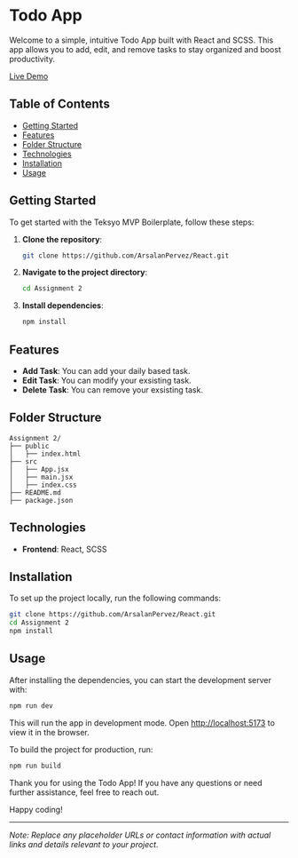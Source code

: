 # Todo App

Welcome to a simple, intuitive Todo App built with React and SCSS. This app allows you to add, edit, and remove tasks to stay organized and boost productivity.

[Live Demo](https://mytodoapp.vercel.app)

## Table of Contents

- [Getting Started](#getting-started)
- [Features](#features)
- [Folder Structure](#folder-structure)
- [Technologies](#technologies)
- [Installation](#installation)
- [Usage](#usage)

## Getting Started

To get started with the Teksyo MVP Boilerplate, follow these steps:

1. **Clone the repository**:
    ```bash
    git clone https://github.com/ArsalanPervez/React.git
    ```

2. **Navigate to the project directory**:
    ```bash
    cd Assignment 2
    ```

3. **Install dependencies**:
    ```bash
    npm install
    ```

## Features

- **Add Task**: You can add your daily based task.
- **Edit Task**: You can modify your exsisting task.
- **Delete Task**: You can remove your exsisting task.

## Folder Structure

```plaintext
Assignment 2/
├── public
│   ├── index.html
├── src
│   ├── App.jsx
│   ├── main.jsx
│   ├── index.css
├── README.md
├── package.json
```


## Technologies

- **Frontend**: React, SCSS

## Installation

To set up the project locally, run the following commands:

```bash
git clone https://github.com/ArsalanPervez/React.git
cd Assignment 2
npm install
```

## Usage

After installing the dependencies, you can start the development server with:

```bash
npm run dev
```

This will run the app in development mode. Open [http://localhost:5173](http://localhost:5173) to view it in the browser.

To build the project for production, run:

```bash
npm run build
```


Thank you for using the Todo App! If you have any questions or need further assistance, feel free to reach out.



Happy coding!

---

*Note: Replace any placeholder URLs or contact information with actual links and details relevant to your project.*
